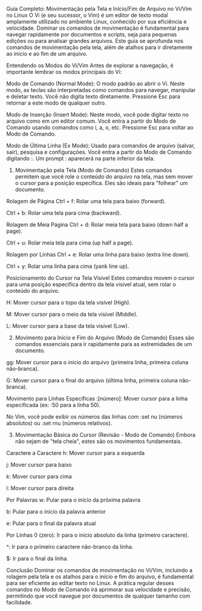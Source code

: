 Guia Completo: Movimentação pela Tela e Início/Fim de Arquivo no Vi/Vim no Linux
O Vi (e seu sucessor, o Vim) é um editor de texto modal amplamente utilizado no ambiente Linux, conhecido por sua eficiência e velocidade. Dominar os comandos de movimentação é fundamental para navegar rapidamente por documentos e scripts, seja para pequenas edições ou para analisar grandes arquivos. Este guia se aprofunda nos comandos de movimentação pela tela, além de atalhos para ir diretamente ao início e ao fim de um arquivo.

Entendendo os Modos do Vi/Vim
Antes de explorar a navegação, é importante lembrar os modos principais do Vi:

Modo de Comando (Normal Mode): O modo padrão ao abrir o Vi. Neste modo, as teclas são interpretadas como comandos para navegar, manipular e deletar texto. Você não digita texto diretamente. Pressione Esc para retornar a este modo de qualquer outro.

Modo de Inserção (Insert Mode): Neste modo, você pode digitar texto no arquivo como em um editor comum. Você entra a partir do Modo de Comando usando comandos como i, a, o, etc. Pressione Esc para voltar ao Modo de Comando.

Modo de Última Linha (Ex Mode): Usado para comandos de arquivo (salvar, sair), pesquisa e configurações. Você entra a partir do Modo de Comando digitando :. Um prompt : aparecerá na parte inferior da tela.

1. Movimentação pela Tela (Modo de Comando)
Estes comandos permitem que você role o conteúdo do arquivo na tela, mas sem mover o cursor para a posição específica. Eles são ideais para "folhear" um documento.

Rolagem de Página
Ctrl + f: Rolar uma tela para baixo (forward).

Ctrl + b: Rolar uma tela para cima (backward).

Rolagem de Meia Página
Ctrl + d: Rolar meia tela para baixo (down half a page).

Ctrl + u: Rolar meia tela para cima (up half a page).

Rolagem por Linhas
Ctrl + e: Rolar uma linha para baixo (extra line down).

Ctrl + y: Rolar uma linha para cima (yank line up).

Posicionamento do Cursor na Tela Visível
Estes comandos movem o cursor para uma posição específica dentro da tela visível atual, sem rolar o conteúdo do arquivo.

H: Mover cursor para o topo da tela visível (High).

M: Mover cursor para o meio da tela visível (Middle).

L: Mover cursor para a base da tela visível (Low).

2. Movimento para Início e Fim do Arquivo (Modo de Comando)
Esses são comandos essenciais para ir rapidamente para as extremidades de um documento.

gg: Mover cursor para o início do arquivo (primeira linha, primeira coluna não-branca).

G: Mover cursor para o final do arquivo (última linha, primeira coluna não-branca).

Movimento para Linhas Específicas
:[número]: Mover cursor para a linha especificada (ex: :50 para a linha 50).

No Vim, você pode exibir os números das linhas com :set nu (números absolutos) ou :set rnu (números relativos).

3. Movimentação Básica do Cursor (Revisão - Modo de Comando)
Embora não sejam de "tela cheia", estes são os movimentos fundamentais.

Caractere a Caractere
h: Mover cursor para a esquerda

j: Mover cursor para baixo

k: Mover cursor para cima

l: Mover cursor para direita

Por Palavras
w: Pular para o início da próxima palavra

b: Pular para o início da palavra anterior

e: Pular para o final da palavra atual

Por Linhas
0 (zero): Ir para o início absoluto da linha (primeiro caractere).

^: Ir para o primeiro caractere não-branco da linha.

$: Ir para o final da linha.

Conclusão
Dominar os comandos de movimentação no Vi/Vim, incluindo a rolagem pela tela e os atalhos para o início e fim do arquivo, é fundamental para ser eficiente ao editar texto no Linux. A prática regular desses comandos no Modo de Comando irá aprimorar sua velocidade e precisão, permitindo que você navegue por documentos de qualquer tamanho com facilidade.